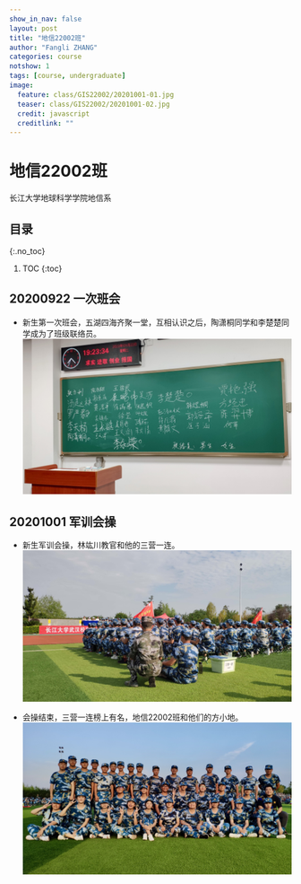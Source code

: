 ```yaml
---
show_in_nav: false
layout: post
title: "地信22002班"
author: "Fangli ZHANG"
categories: course
notshow: 1
tags: [course, undergraduate]
image:
  feature: class/GIS22002/20201001-01.jpg
  teaser: class/GIS22002/20201001-02.jpg
  credit: javascript
  creditlink: ""
---
```


# 地信22002班

长江大学地球科学学院地信系

## 目录
{:.no_toc}
1. TOC
{:toc}


## 20200922 一次班会

+   新生第一次班会，五湖四海齐聚一堂，互相认识之后，陶潇桐同学和李楚楚同学成为了班级联络员。
![三营一连-林竑川](../assets/img/class/GIS22002/20200922-01.jpg)

## 20201001 军训会操

+   新生军训会操，林竑川教官和他的三营一连。
![三营一连-林竑川](../assets/img/class/GIS22002/20201001-01.jpg)


+   会操结束，三营一连榜上有名，地信22002班和他们的方小地。
![三营一连-林竑川](../assets/img/class/GIS22002/20201001-02.jpg)
